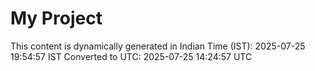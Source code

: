 # My Project

This content is dynamically generated in Indian Time (IST): 2025-07-25 19:54:57 IST
Converted to UTC: 2025-07-25 14:24:57 UTC
